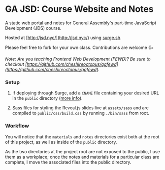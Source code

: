 # GA JSD: Course Website and Notes

A static web portal and notes for General Assembly's part-time JavaScript Development (JDS) course.

Hosted at [http://jsd.nyc/](http://jsd.nyc/) using [surge.sh](http://surge.sh).

Please feel free to fork for your own class. Contributions are welcome 👍

*Note: Are you teaching Frontend Web Development (FEWD)? Be sure to checkout [https://github.com/cheshireoctopus/gafewd](https://github.com/cheshireoctopus/gafewd).*

### Setup

1. If deploying through Surge, add a `CNAME` file containing your desired URL in the `public` directory ([more info](http://surge.sh/help/remembering-a-domain)).

2. Sass files for styling the Reveal.js slides live at `assets/sass` and are compiled to `public/css/build.css` by running `./bin/sass` from root.

### Workflow

You will notice that the `materials` and `notes` directories exist both at the root of this project, as well as inside of the `public` directory.

As the two directories at the project root are not exposed to the public, I use them as a workplace; once the notes and materials for a particular class are complete, I move the associated files into the public directory.

